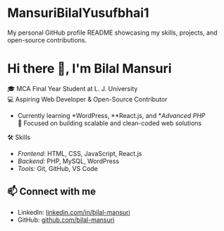 # MansuriBilalYusufbhai1
My personal GitHub profile README showcasing my skills, projects, and open-source contributions.


# Hi there 👋, I'm Bilal Mansuri

🎓 MCA Final Year Student at L. J. University  
💻 Aspiring Web Developer & Open-Source Contributor  
 * Currently learning *WordPress, **React.js, and **Advanced PHP*  
🚀 Focused on building scalable and clean-coded web solutions

🛠 Skills
- *Frontend:* HTML, CSS, JavaScript, React.js
- *Backend:* PHP, MySQL, WordPress
- *Tools:* Git, GitHub, VS Code

## 📫 Connect with me
- LinkedIn: [linkedin.com/in/bilal-mansuri](https://linkedin.com/in/bilal-mansuri-)
- GitHub: [github.com/bilal-mansuri](https://github.com/MansurBilalYusufbhai1) 
